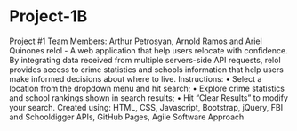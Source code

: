 # Project-1B
Project #1
Team Members: Arthur Petrosyan, Arnold Ramos and Ariel Quinones
relol - A web application that help users relocate with confidence. By integrating data received from multiple servers-side API requests, relol provides access to crime statistics and schools information that help users make informed decisions about where to live.
Instructions:
•    Select a location from the dropdown menu and hit search;
•    Explore crime statistics and school rankings shown in search results;
•    Hit “Clear Results” to modify your search.
Created using: HTML, CSS, Javascript, Bootstrap, jQuery, FBI and Schooldigger APIs, GitHub Pages, Agile Software Approach